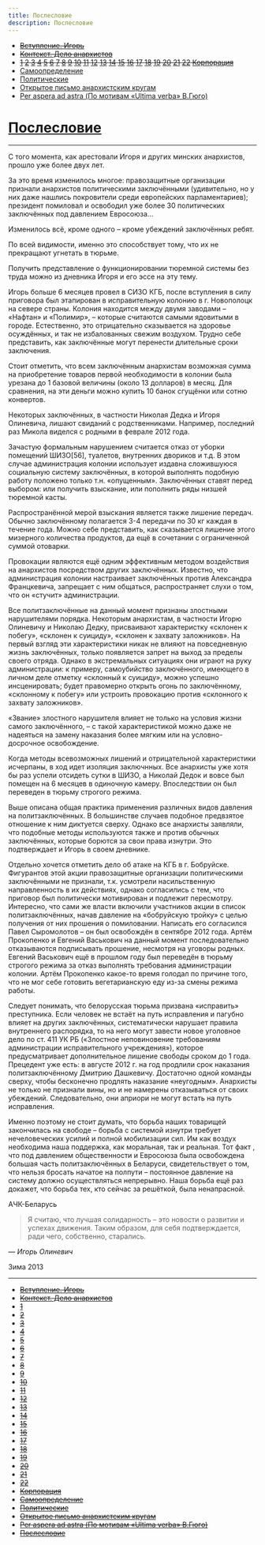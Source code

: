 ```yaml
---
title: Послесловие
description: Послесловие
---
```


- ~~[Вступление. Игорь](./1.md)~~
- ~~[Контекст. Дело анархистов](./2.md)~~
- ~~[1](./3.md)  [2](./4.md)  [3](./5.md)  [4](./6.md)  [5](./7.md)  [6](./8.md)  [7](./9.md)  [8](./10.md)  [9](./11.md)  [10](./12.md)  [11](./13.md)  [12](./14.md)  [13](./15.md)  [14](./16.md)  [15](./17.md)  [16](./18.md)  [17](./19.md)  [18](./20.md)  [19](./21.md)  [20](./22.md)  [21](./23.md)  [22](./24.md)  [Корпорация](./25.md)~~
- [Самоопределение](./26.md)
- [Политические](./27.md)
- [Открытое письмо анархистским кругам](./28.md)
- [Per aspera ad astra (По мотивам «Ultima verba» В.Гюго)](./29.md)
# [Послесловие](./30.md)

---

С того момента, как арестовали Игоря и других минских анархистов, прошло уже более двух лет.

За это время изменилось многое: правозащитные организации признали анархистов политическими заключёнными (удивительно, но у них даже нашлись покровители среди европейских парламентариев); президент помиловал и освободил уже более 30 политических заключённых под давлением Евросоюза...

Изменилось всё, кроме одного – кроме убеждений заключённых ребят.

По всей видимости, именно это способствует тому, что их не прекращают угнетать в тюрьме.

Получить представление о функционировании тюремной системы без труда можно из дневника Игоря и его эссе на эту тему.

Игорь больше 6 месяцев провел в СИЗО КГБ, после вступления в силу приговора был этапирован в исправительную колонию в г. Новополоцк на севере страны. Колония находится между двумя заводами – «Нафтан» и «Полимир», – которые считаются самыми ядовитыми в городе. Естественно, это отрицательно сказывается на здоровье осуждённых, и так не избалованных свежим воздухом. Трудно себе представить, как заключённые могут перенести длительные сроки заключения.

Стоит отметить, что всем заключённым анархистам возможная сумма на приобретение товаров первой необходимости в колонии была урезана до 1 базовой величины (около 13 долларов) в месяц. Для сравнения, на эти деньги можно купить 10 банок сгущёнки или сотню конвертов.

Некоторых заключённых, в частности Николая Дедка и Игоря Олиневича, лишают свиданий с родственниками. Например, последний раз Микола виделся с родными в феврале 2012 года.

Зачастую формальным нарушением считается отказ от уборки помещений ШИЗО[56], туалетов, внутренних двориков и т.д. В этом случае администрация колонии использует издавна сложившуюся социальную систему заключённых, в которой выполнять подобную работу положено только т.н. «опущенным». Заключённых ставят перед выбором: или получить взыскание, или пополнить ряды низшей тюремной касты.

Распространённой мерой взыскания является также лишение передач. Обычно заключённому полагается 3-4 передачи по 30 кг каждая в течение года. Можно себе представить, как сказывается лишение этого мизерного количества продуктов, да ещё в сочетании с ограниченной суммой отоварки.

Провокации являются ещё одним эффективным методом воздействия на анархистов посредством других заключённых. Известно, что администрация колонии настраивает заключённых против Александра Францкевича, запрещает с ним общаться, распространяет слухи о том, что он «стучит» администрации.

Все политзаключённые на данный момент признаны злостными нарушителями порядка. Некоторым анархистам, в частности Игорю Олиневичу и Николаю Дедку, присваивают характеристку «склонен к побегу», «склонен к суициду», «склонен к захвату заложников». На первый взгляд эти характеристики никак не влияют на повседневную жизнь заключённых, только появляется запрет на выход за пределы своего отряда. Однако в экстремальных ситуациях они играют на руку администрации: к примеру, самоубийство заключённого, имеющего в личном деле отметку «склонный к суициду», можно успешно инсценировать; будет правомерно открыть огонь по заключённому, «склонному к побегу» или устроить провокацию против «склонного к захвату заложников».

«Звание» злостного нарушителя влияет не только на условия жизни самого заключённого, – с такой характеристикой можно даже не надеяться на замену наказания более мягким или на условно-досрочное освобождение.

Когда методы всевозможных лишений и отрицательной характеристики исчерпаны, в ход идет изоляция заключнных. Все анархисты уже хотя бы раз успели отсидеть сутки в ШИЗО, а Николай Дедок и вовсе был помещен на 6 месяцев в одиночную камеру. Впоследствии он был переведен в тюрьму строгого режима.

Выше описана общая практика применения различных видов давления на политзаключённых. В большинстве случаев подобное предвзятое отношение к ним диктуется сверху. Однако все анархисты заявляли, что подобные методы используются также и против обычных заключённых, которые борются за свои права изнутри. Это подтверждает и Игорь в своем дневнике.

Отдельно хочется отметить дело об атаке на КГБ в г. Бобруйске. Фигурантов этой акции правозащитные организации политическими заключёнными не признали, т.к. усмотрели насильственную направленность в их действиях, однако согласились с тем, что приговор был политически мотивирован и подлежит пересмотру. Интересно, что сами же власти включили участников акции в список политзаключённых, начав давление на «бобруйскую тройку» с целью получения от них прошения о помиловании. Написать его согласился Павел Сыромолотов – он был освобождён в сентябре 2012 года. Артём Прокопенко и Евгений Васькович на данный момент последовательно отказываются подписывать прошение, несмотря на уговоры родных. Евгений Васькович ещё в прошлом году был переведён в тюрьму строгого режима за отказ выполнять требования администрации колонии. Артём Прокопенко какое-то время голодал по причине того, что не мог себе готовить вегетарианскую еду из-за смены режима работы.

Следует понимать, что белорусская тюрьма призвана «исправить» преступника. Если человек не встаёт на путь исправления и пагубно влияет на других заключённых, систематически нарушает правила внутреннего распорядка, то на него могут завести новое уголовное дело по ст. 411 УК РБ («Злостное неповиновение требованиям администрации исправительного учреждения»), которое предусматривает дополнительное лишение свободы сроком до 1 года. Прецедент уже есть: в августе 2012 г. на год продлили срок наказания политзаключённому Дмитрию Дашкевичу. Достаточно одной команды сверху, чтобы бесконечно продлять наказание «неугодным». Анархисты не только не признали вины, но и не намерены отказываться от своих убеждений. Следовательно, они априори не могут встать на путь исправления.

Именно поэтому не стоит думать, что борьба наших товарищей закончилась на свободе – борьба с системой изнутри требует нечеловеческих усилий и полной мобилизации сил. Им как воздух необходима наша поддержка, как моральная, так и реальная. Тот факт , что под давлением общественности и Евросоюза была освобождена большая часть политзаключённых в Беларуси, свидетельствует о том, что нельзя бросать начатое на полпути – постоянное давление на систему должно осуществляться непрерывно. Наша борьба ещё раз докажет, что борьба тех, кто сейчас за решёткой, была ненапрасной.


АЧК-Беларусь

>Я считаю, что лучшая солидарность – это новости о развитии и успехах движения. Таким образом, для себя подтверждается, ради чего, собственно, старались.

— _Игорь Олиневич_

Зима 2013


---

- ~~[Вступление. Игорь](./1.md)~~
- ~~[Контекст. Дело анархистов](./2.md)~~
- ~~[1](./3.md)~~
- ~~[2](./4.md)~~
- ~~[3](./5.md)~~
- ~~[4](./6.md)~~
- ~~[5](./7.md)~~
- ~~[6](./8.md)~~
- ~~[7](./9.md)~~
- ~~[8](./10.md)~~
- ~~[9](./11.md)~~
- ~~[10](./12.md)~~
- ~~[11](./13.md)~~
- ~~[12](./14.md)~~
- ~~[13](./15.md)~~
- ~~[14](./16.md)~~
- ~~[15](./17.md)~~
- ~~[16](./18.md)~~
- ~~[17](./19.md)~~
- ~~[18](./20.md)~~
- ~~[19](./21.md)~~
- ~~[20](./22.md)~~
- ~~[21](./23.md)~~
- ~~[22](./24.md)~~
- ~~[Корпорация](./25.md)~~
- ~~[Самоопределение](./26.md)~~
- ~~[Политические](./27.md)~~
- ~~[Открытое письмо анархистским кругам](./28.md)~~
- ~~[Per aspera ad astra (По мотивам «Ultima verba» В.Гюго)](./29.md)~~
- ~~[Послесловие](./30.md)~~
